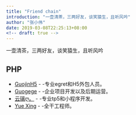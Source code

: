 ```yaml
---
title: "Friend chain"
introduction: "一壶清茶，三两好友，谈笑猿生，且听风吟"
author: "张小伟"
date: 2019-03-08T22:25:13+08:00
<!-- draft: true -->
---
```


一壶清茶，三两好友，谈笑猿生，且听风吟

## PHP
- [ GuojinH5](https://blog.iguojin.com/) - -专业egret和H5外包人员。
- [ Guogege](http://www.guogege.cc/) - -企业项目开发以及后期运营。
- [ 云璃ღ。](https://www.masterzc.cn/) - -专业tp5和小程序开发。
- [ Yue Xing](https://blockmood.github.io/) - -全干工程师。